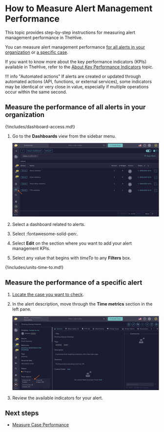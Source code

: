 # How to Measure Alert Management Performance

This topic provides step-by-step instructions for measuring alert management performance in TheHive.

You can measure alert management performance [for all alerts in your organization](#measure-the-performance-of-all-alerts-in-your-organization) or [a specific case](#measure-the-performance-of-a-specific-alert).

If you want to know more about the key performance indicators (KPIs) available in TheHive, refer to the [About Key Performance Indicators](about-key-performance-indicators.md) topic.

!!! info "Automated actions"
    If alerts are created or updated through automated actions (API, functions, or external services), some indicators may be identical or very close in value, especially if multiple operations occur within the same second.

## Measure the performance of all alerts in your organization

{!includes/dashboard-access.md!}

1. Go to the **Dashboards** view from the sidebar menu.

    ![Measure case management performance](../../images/user-guides/measure-case-management-performance.png)

2. Select a dashboard related to alerts.

3. Select :fontawesome-solid-pen:.

4. Select **Edit** on the section where you want to add your alert management KPIs.

5. Select any value that begins with *timeTo* to any **Filters** box.

{!includes/units-time-to.md!}

## Measure the performance of a specific alert

1. [Locate the case you want to check](../analyst-corner/cases/search-for-cases/find-a-case.md).

2. In the alert description, move through the **Time metrics** section in the left pane.

    ![Alert description metrics](../../images/user-guides/alert-description-metrics.png)

3. Review the available indicators for your alert.

<h2>Next steps</h2>

* [Measure Case Performance](measure-case-management-performance.md)